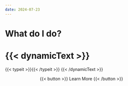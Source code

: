 ```yaml
---
date: 2024-07-23
---
```


# <b>What do I do?</b>
# {{< dynamicText >}}
{{< typeit >}}{{< /typeit >}}
{{< /dynamicText >}}

<div style="text-align: center;">
{{< button >}}
Learn More
{{< /button >}}
</div>